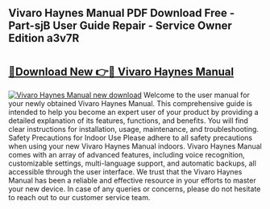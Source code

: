 ## Vivaro Haynes Manual PDF Download Free - Part-sjB User Guide Repair - Service Owner Edition a3v7R

# <h2><a href="http://cf20909.oget.top/?id=Vivaro+Haynes+Manual">🔗Download New 👉🔴 Vivaro Haynes Manual</a></h2>

[![Vivaro Haynes Manual new download](https://i.imgur.com/5g1atiW.png)](http://cf20909.oget.top/?id=Vivaro+Haynes+Manual)
Welcome to the user manual for your newly obtained Vivaro Haynes Manual. This comprehensive guide is intended to help you become an expert user of your product by providing a detailed explanation of its features, functions, and benefits. You will find clear instructions for installation, usage, maintenance, and troubleshooting. Safety Precautions for Indoor Use Please adhere to all safety precautions when using your new Vivaro Haynes Manual indoors. Vivaro Haynes Manual comes with an array of advanced features, including voice recognition, customizable settings, multi-language support, and automatic backups, all accessible through the user interface. We trust that the Vivaro Haynes Manual has been a reliable and effective resource in your efforts to master your new device. In case of any queries or concerns, please do not hesitate to reach out to our customer service team.

